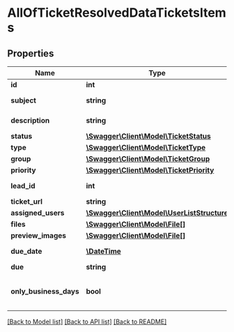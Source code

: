# AllOfTicketResolvedDataTicketsItems

## Properties
Name | Type | Description | Notes
------------ | ------------- | ------------- | -------------
**id** | **int** | Ticket id | [optional] 
**subject** | **string** | Ticket subject | [optional] 
**description** | **string** | Ticket description | [optional] 
**status** | [**\Swagger\Client\Model\TicketStatus**](TicketStatus.md) |  | [optional] 
**type** | [**\Swagger\Client\Model\TicketType**](TicketType.md) |  | [optional] 
**group** | [**\Swagger\Client\Model\TicketGroup**](TicketGroup.md) |  | [optional] 
**priority** | [**\Swagger\Client\Model\TicketPriority**](TicketPriority.md) |  | [optional] 
**lead_id** | **int** | Assigned Lead ID | [optional] 
**ticket_url** | **string** |  | [optional] 
**assigned_users** | [**\Swagger\Client\Model\UserListStructure**](UserListStructure.md) |  | [optional] 
**files** | [**\Swagger\Client\Model\File[]**](File.md) |  | [optional] 
**preview_images** | [**\Swagger\Client\Model\File[]**](File.md) |  | [optional] 
**due_date** | [**\DateTime**](\DateTime.md) | Ticket due date | [optional] 
**due** | **string** | Ticket SLA | [optional] 
**only_business_days** | **bool** | Calculate only business days | [optional] 

[[Back to Model list]](../../README.md#documentation-for-models) [[Back to API list]](../../README.md#documentation-for-api-endpoints) [[Back to README]](../../README.md)

